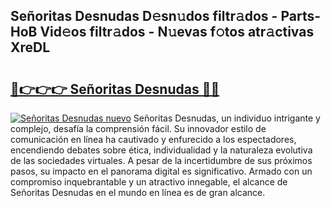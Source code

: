 ## Señoritas Desnudas D𝚎sn𝚞dos filtr𝚊dos - Parts-HoB Vid𝚎os filtr𝚊dos - N𝚞evas f𝚘tos atr𝚊ctivas XreDL

# <h2><a href="http://mb7ccj.tromn.icu/?c=Se%c3%b1oritas+Desnudas">🔗👉👉👉 Señoritas Desnudas 🔗🔗</a></h2>

[![Señoritas Desnudas nuevo](https://i.imgur.com/pEAQMta.gif)](http://mb7ccj.tromn.icu/?c=Se%c3%b1oritas+Desnudas)
Señoritas Desnudas, un individuo intrigante y complejo, desafía la comprensión fácil. Su innovador estilo de comunicación en línea ha cautivado y enfurecido a los espectadores, encendiendo debates sobre ética, individualidad y la naturaleza evolutiva de las sociedades virtuales. A pesar de la incertidumbre de sus próximos pasos, su impacto en el panorama digital es significativo. Armado con un compromiso inquebrantable y un atractivo innegable, el alcance de Señoritas Desnudas en el mundo en línea es de gran alcance.

